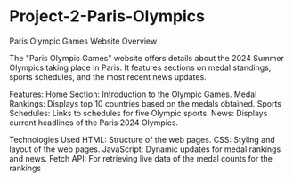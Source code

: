 # Project-2-Paris-Olympics
Paris Olympic Games Website
Overview

The "Paris Olympic Games" website offers details about the 2024 Summer Olympics taking place in Paris. It features sections on medal standings, sports schedules, and the most recent news updates.

Features:
Home Section: Introduction to the Olympic Games.
Medal Rankings: Displays top 10 countries based on the medals obtained.
Sports Schedules: Links to schedules for five Olympic sports.
News: Displays current headlines of the Paris 2024 Olympics.

Technologies Used
HTML: Structure of the web pages.
CSS: Styling and layout of the web pages.
JavaScript: Dynamic updates for medal rankings and news.
Fetch API: For retrieving live data of the medal counts for the rankings

